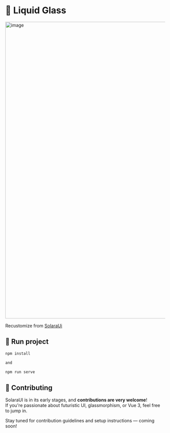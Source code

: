 # 🌟 Liquid Glass

<img width="1874" height="932" alt="image" src="https://github.com/user-attachments/assets/e00a4f39-9062-4460-8cc4-799c7c3d18fd" />

Recustomize from [SolaraUi](https://github.com/WaelHoury/SolaraUi)

## 🧪 Run project

```bash
npm install

and

npm run serve
```

## 🤝 Contributing

SolaraUI is in its early stages, and **contributions are very welcome**!  
If you're passionate about futuristic UI, glassmorphism, or Vue 3, feel free to jump in.

Stay tuned for contribution guidelines and setup instructions — coming soon!
